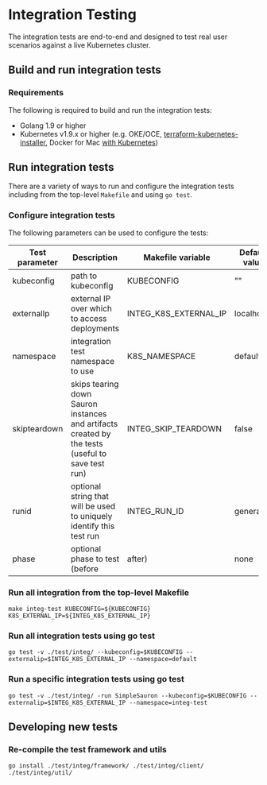 # Integration Testing

The integration tests are end-to-end and designed to test real user scenarios against a live Kubernetes cluster.

## Build and run integration tests

### Requirements

The following is required to build and run the integration tests:

*	Golang 1.9 or higher
*	Kubernetes v1.9.x or higher (e.g. OKE/OCE, [terraform-kubernetes-installer](https://github.com/oracle/terraform-kubernetes-installer), Docker for Mac [with Kubernetes](https://docs.docker.com/docker-for-mac/#kubernetes))


## Run integration tests

There are a variety of ways to run and configure the integration tests including from the top-level `Makefile` and using `go test`.

### Configure integration tests

The following parameters can be used to configure the tests:

| Test parameter | Description | Makefile variable | Default value |
| -------- | -------- | -------- | -------- |
| kubeconfig   | path to kubeconfig   | KUBECONFIG   | ""   |
| externalIp   | external IP over which to access deployments   | INTEG_K8S_EXTERNAL_IP   | localhost   |
| namespace   | integration test namespace to use   | K8S_NAMESPACE   | default   |
| skipteardown   | skips tearing down Sauron instances and artifacts created by the tests (useful to save test run)   | INTEG_SKIP_TEARDOWN   | false  |
| runid   | optional string that will be used to uniquely identify this test run   | INTEG_RUN_ID  | generated  |
| phase   | optional phase to test (before|after) | none   | ""  |

### Run all integration from the top-level Makefile
```
make integ-test KUBECONFIG=${KUBECONFIG} K8S_EXTERNAL_IP=${INTEG_K8S_EXTERNAL_IP}
```

### Run all integration tests using go test
```
go test -v ./test/integ/ --kubeconfig=$KUBECONFIG --externalip=$INTEG_K8S_EXTERNAL_IP --namespace=default
```

### Run a specific integration tests using go test
```
go test -v ./test/integ/ -run SimpleSauron --kubeconfig=$KUBECONFIG --externalip=$INTEG_K8S_EXTERNAL_IP --namespace=integ-test
```

## Developing new tests

### Re-compile the test framework and utils

```
go install ./test/integ/framework/ ./test/integ/client/ ./test/integ/util/
```
